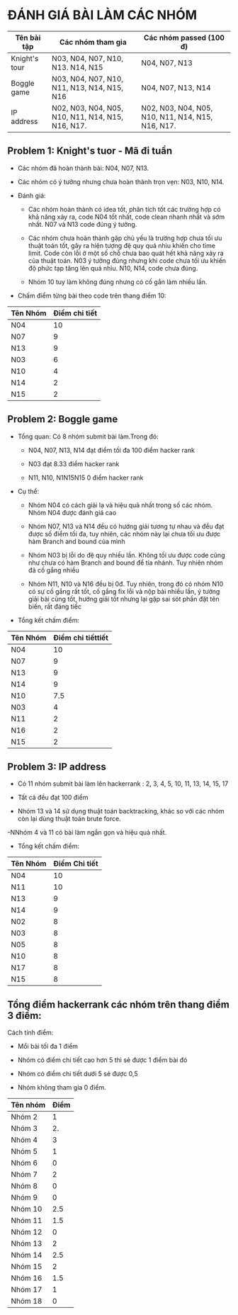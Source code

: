 
# **ĐÁNH GIÁ BÀI LÀM CÁC NHÓM**

| Tên bài tập  | Các nhóm tham gia | Các nhóm passed (100 đ) |
|--------------|-------------------|-----------------|
| Knight's tour| N03, N04, N07, N10, N13. N14, N15  | N04, N07, N13 |
| Boggle game  | N03, N04, N07, N10, N11, N13, N14, N15, N16  | N04, N07, N13, N14 |
| IP address   | N02, N03, N04, N05, N10, N11, N14, N15, N16, N17. | N02, N03, N04, N05, N10, N11, N14, N15, N16, N17. |

## **Problem 1: Knight's tuor - Mã đi tuần**

-	Các nhóm đã hoàn thành bài: N04, N07, N13.

-	Các nhóm có ý tưởng nhưng chưa hoàn thành trọn vẹn: N03, N10, N14.

-	Đánh giá:

    +	Các nhóm hoàn thành có idea tốt, phân tích tốt các trường hợp có khả năng xảy ra, code N04 tốt nhất, code clean nhanh nhất và sớm nhất. N07 và N13 code đúng ý tưởng.
   
    +	Các nhóm chưa hoàn thành gặp chủ yếu là trường hợp chưa tối ưu thuật toán tốt, gây ra hiện tượng đệ quy quá nhìu khiến cho time limit. Code còn lỗi ở một số chỗ chưa bao quát hết khả năng xảy ra của thuật toán. N03 ý tưởng đúng nhưng khi code chưa tối ưu khiến độ phức tạp tăng lên quá nhìu. N10, N14,   code chưa đúng.
    + Nhóm 10 tuy làm không đúng nhưng có cố gắn làm nhiều lần.
-	Chấm điểm từng bài theo code trên thang điểm 10:

| Tên Nhóm | Điểm chi tiết |
|----------|------|
| N04 | 10 |
| N07 | 9 |
| N13 | 9 |
| N03 | 6 |
| N10 | 4 |
| N14 | 2 |
| N15 | 2 |

## **Problem 2: Boggle game**

-	Tổng quan: Có 8 nhóm submit bài làm.Trong đó:

    + N04, N07, N13, N14  đạt điểm tối đa 100 điểm hacker rank
      
    +	N03 đạt 8.33 điểm hacker rank
      
    +	N11, N10, N1N15N15 0 điểm hacker rank		
    
-	Cụ thể:

    +	Nhóm N04 có cách giải lạ và hiệu quả nhất trong số các nhóm. Nhóm N04 được đánh giá cao 
   
    +	Nhóm N07, N13 và N14 đều có hướng giải tương tự nhau và đều đạt được số điểm tối đa, tuy nhiên, các nhóm này lại chưa tối ưu được hàm Branch and bound của mình
    
    +	Nhóm N03 bị lỗi do đệ quy nhiều lần. Không tối ưu được code cũng như chưa có hàm Branch and bound để tỉa nhánh. Tuy nhiên nhóm đã cố gắng nhiều
    
    +	Nhóm N11, N10 và N16 đều bị 0đ. Tuy nhiên, trong đó có nhóm N10 có sự cố gắng rất tốt, cố gắng fix lỗi và nộp bài nhiều lần, ý tưởng giải bài cũng tốt, hướng giải tốt nhưng lại gặp sai sót phần đặt tên biến, rất đáng tiếc
    
-	Tổng kết chấm điểm:

| Tên Nhóm | Điểm chi tiếttiết |
|----------|------|
| N04 | 10 |
| N07 | 9 |
| N13 | 9 |
| N14 | 9 |
| N10 | 7.5 |
| N03 | 4 |
| N11 | 2 |
| N16 | 2 |
| N15 | 2 |

## **Problem 3: IP address**

- Có 11 nhóm submit bài làm lên hackerrank : 2, 3, 4, 5, 10, 11, 13, 14, 15, 17

- Tất cả đều đạt 100 điểm

- Nhóm 13 và 14 sử dụng thuật toán backtracking, khác so với các nhóm còn lại dùng thuật toán brute force.

-NNhóm 4 và 11 có bài làm ngắn gọn và hiệu quả nhất.

- Tổng kết chấm điểm:

| Tên Nhóm | Điểm Chi tiết | 
|----------|------|
| N04 | 10 | 
| N11 | 10 |
| N13 | 9 |
| N14 | 9 |
| N02 | 8 |
| N03 | 8 |
| N05 | 8 |
| N10 | 8 |
| N17 | 8 |
| N15 | 8|

## Tổng điểm hackerrank các nhóm trên thang điểm 3 điểm:

Cách tính điểm:

- Mổi bài tối đa 1 điểm

- Nhóm có điểm chi tiết cao hơn 5 thì sẻ được 1 điểm bài đó

- Nhóm có điểm chi tiết dưới 5 sẻ được 0,5

- Nhóm không tham gia 0 điểm.

| Tên nhóm | Điểm |
|----------|------|
|Nhóm 2    |  1   |    
|Nhóm 3    |    2. |   
|Nhóm 4    |    3 | 
|Nhóm 5    |    1 |    
|Nhóm 6    |     0 |    
|Nhóm 7    |   2 |    
|Nhóm 8    |    0 |   
|Nhóm 9    |     0|  
|Nhóm 10   |     2.5|  
|Nhóm 11   |   1.5 |     
|Nhóm 12   |     0|    
|Nhóm 13   |       2| 
|Nhóm 14   |    2.5|    
|Nhóm 15   |    2|   
|Nhóm 16   |    1.5 |   
|Nhóm 17   |     1 |   
|Nhóm 18   |     0 |    
